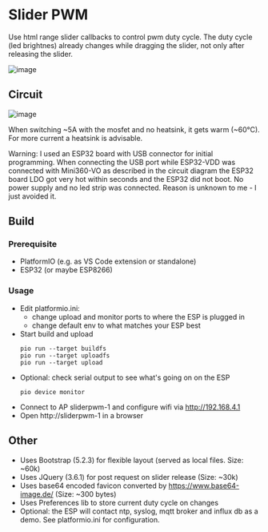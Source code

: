 # Slider PWM

Use html range slider callbacks to control pwm duty cycle. 
The duty cycle (led brightnes) already changes while dragging the slider, not only after releasing the slider. 

![image](https://user-images.githubusercontent.com/32450554/218337707-5bb61d95-975d-4ba3-b0eb-d9acf8543b60.png)

## Circuit

![image](https://user-images.githubusercontent.com/32450554/218340075-af00e690-9560-4062-93e2-f44e5e82e25c.png)

When switching ~5A with the mosfet and no heatsink, it gets warm (~60°C). For more current a heatsink is advisable.

Warning: 
I used an ESP32 board with USB connector for initial programming. 
When connecting the USB port while ESP32-VDD was connected with Mini360-VO as described in the circuit diagram the ESP32 board LDO got very hot within seconds and the ESP32 did not boot. No power supply and no led strip was connected. Reason is unknown to me - I just avoided it.
  
## Build

### Prerequisite

* PlatformIO (e.g. as VS Code extension or standalone)
* ESP32 (or maybe ESP8266)

### Usage

* Edit platformio.ini: 
    * change upload and monitor ports to where the ESP is plugged in
    * change default env to what matches your ESP best
* Start build and upload
  ```
  pio run --target buildfs
  pio run --target uploadfs
  pio run --target upload
  ```
* Optional: check serial output to see what's going on on the ESP
  ```
  pio device monitor
  ```
* Connect to AP sliderpwm-1 and configure wifi via http://192.168.4.1
* Open http://sliderpwm-1 in a browser

## Other

* Uses Bootstrap (5.2.3) for flexible layout (served as local files. Size: ~60k)
* Uses JQuery (3.6.1) for post request on slider release (Size: ~30k)
* Uses base64 encoded favicon converted by https://www.base64-image.de/ (Size: ~300 bytes)
* Uses Preferences lib to store current duty cycle on changes
* Optional: the ESP will contact ntp, syslog, mqtt broker and influx db as a demo. See platformio.ini for configuration.
